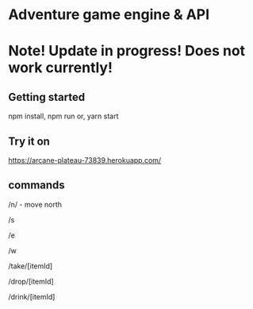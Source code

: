 # Adventure game engine & API

# Note! Update in progress! Does not work currently!

## Getting started
npm install, npm run
or, yarn start

## Try it on
https://arcane-plateau-73839.herokuapp.com/

## commands

/n/ - move north

/s

/e

/w

/take/[itemId]

/drop/[itemId]

/drink/[itemId]
